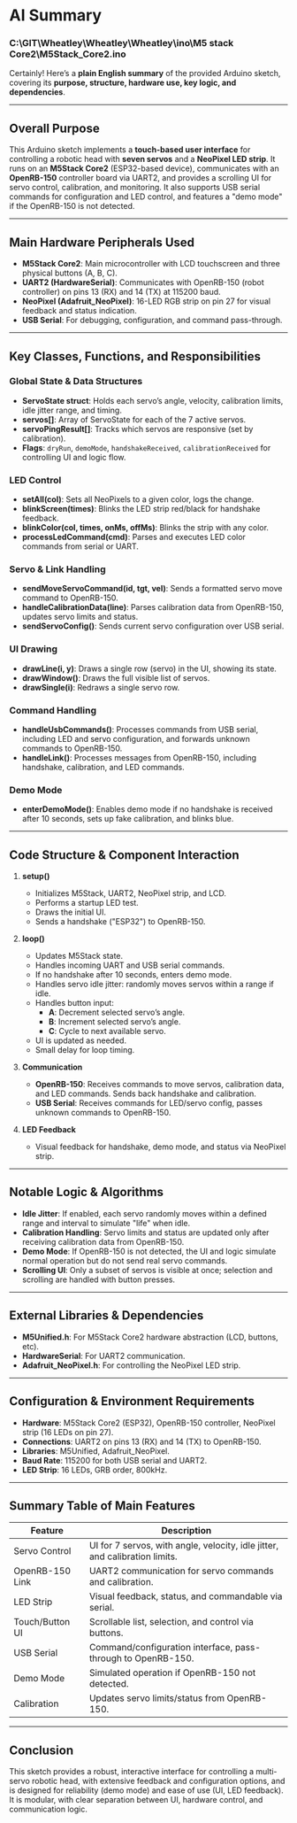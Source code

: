 # AI Summary

### C:\GIT\Wheatley\Wheatley\Wheatley\ino\M5 stack Core2\M5Stack_Core2.ino
Certainly! Here’s a **plain English summary** of the provided Arduino sketch, covering its **purpose, structure, hardware use, key logic, and dependencies**.

---

## **Overall Purpose**

This Arduino sketch implements a **touch-based user interface** for controlling a robotic head with **seven servos** and a **NeoPixel LED strip**. It runs on an **M5Stack Core2** (ESP32-based device), communicates with an **OpenRB-150** controller board via UART2, and provides a scrolling UI for servo control, calibration, and monitoring. It also supports USB serial commands for configuration and LED control, and features a "demo mode" if the OpenRB-150 is not detected.

---

## **Main Hardware Peripherals Used**

- **M5Stack Core2**: Main microcontroller with LCD touchscreen and three physical buttons (A, B, C).
- **UART2 (HardwareSerial)**: Communicates with OpenRB-150 (robot controller) on pins 13 (RX) and 14 (TX) at 115200 baud.
- **NeoPixel (Adafruit_NeoPixel)**: 16-LED RGB strip on pin 27 for visual feedback and status indication.
- **USB Serial**: For debugging, configuration, and command pass-through.

---

## **Key Classes, Functions, and Responsibilities**

### **Global State & Data Structures**

- **ServoState struct**: Holds each servo’s angle, velocity, calibration limits, idle jitter range, and timing.
- **servos[]**: Array of ServoState for each of the 7 active servos.
- **servoPingResult[]**: Tracks which servos are responsive (set by calibration).
- **Flags**: `dryRun`, `demoMode`, `handshakeReceived`, `calibrationReceived` for controlling UI and logic flow.

### **LED Control**

- **setAll(col)**: Sets all NeoPixels to a given color, logs the change.
- **blinkScreen(times)**: Blinks the LED strip red/black for handshake feedback.
- **blinkColor(col, times, onMs, offMs)**: Blinks the strip with any color.
- **processLedCommand(cmd)**: Parses and executes LED color commands from serial or UART.

### **Servo & Link Handling**

- **sendMoveServoCommand(id, tgt, vel)**: Sends a formatted servo move command to OpenRB-150.
- **handleCalibrationData(line)**: Parses calibration data from OpenRB-150, updates servo limits and status.
- **sendServoConfig()**: Sends current servo configuration over USB serial.

### **UI Drawing**

- **drawLine(i, y)**: Draws a single row (servo) in the UI, showing its state.
- **drawWindow()**: Draws the full visible list of servos.
- **drawSingle(i)**: Redraws a single servo row.

### **Command Handling**

- **handleUsbCommands()**: Processes commands from USB serial, including LED and servo configuration, and forwards unknown commands to OpenRB-150.
- **handleLink()**: Processes messages from OpenRB-150, including handshake, calibration, and LED commands.

### **Demo Mode**

- **enterDemoMode()**: Enables demo mode if no handshake is received after 10 seconds, sets up fake calibration, and blinks blue.

---

## **Code Structure & Component Interaction**

1. **setup()**
   - Initializes M5Stack, UART2, NeoPixel strip, and LCD.
   - Performs a startup LED test.
   - Draws the initial UI.
   - Sends a handshake ("ESP32") to OpenRB-150.

2. **loop()**
   - Updates M5Stack state.
   - Handles incoming UART and USB serial commands.
   - If no handshake after 10 seconds, enters demo mode.
   - Handles servo idle jitter: randomly moves servos within a range if idle.
   - Handles button input:
     - **A**: Decrement selected servo’s angle.
     - **B**: Increment selected servo’s angle.
     - **C**: Cycle to next available servo.
   - UI is updated as needed.
   - Small delay for loop timing.

3. **Communication**
   - **OpenRB-150**: Receives commands to move servos, calibration data, and LED commands. Sends back handshake and calibration.
   - **USB Serial**: Receives commands for LED/servo config, passes unknown commands to OpenRB-150.

4. **LED Feedback**
   - Visual feedback for handshake, demo mode, and status via NeoPixel strip.

---

## **Notable Logic & Algorithms**

- **Idle Jitter**: If enabled, each servo randomly moves within a defined range and interval to simulate "life" when idle.
- **Calibration Handling**: Servo limits and status are updated only after receiving calibration data from OpenRB-150.
- **Demo Mode**: If OpenRB-150 is not detected, the UI and logic simulate normal operation but do not send real servo commands.
- **Scrolling UI**: Only a subset of servos is visible at once; selection and scrolling are handled with button presses.

---

## **External Libraries & Dependencies**

- **M5Unified.h**: For M5Stack Core2 hardware abstraction (LCD, buttons, etc).
- **HardwareSerial**: For UART2 communication.
- **Adafruit_NeoPixel.h**: For controlling the NeoPixel LED strip.

---

## **Configuration & Environment Requirements**

- **Hardware**: M5Stack Core2 (ESP32), OpenRB-150 controller, NeoPixel strip (16 LEDs on pin 27).
- **Connections**: UART2 on pins 13 (RX) and 14 (TX) to OpenRB-150.
- **Libraries**: M5Unified, Adafruit_NeoPixel.
- **Baud Rate**: 115200 for both USB serial and UART2.
- **LED Strip**: 16 LEDs, GRB order, 800kHz.

---

## **Summary Table of Main Features**

| Feature                | Description                                                                 |
|------------------------|-----------------------------------------------------------------------------|
| Servo Control          | UI for 7 servos, with angle, velocity, idle jitter, and calibration limits. |
| OpenRB-150 Link        | UART2 communication for servo commands and calibration.                     |
| LED Strip              | Visual feedback, status, and commandable via serial.                        |
| Touch/Button UI        | Scrollable list, selection, and control via buttons.                        |
| USB Serial             | Command/configuration interface, pass-through to OpenRB-150.                |
| Demo Mode              | Simulated operation if OpenRB-150 not detected.                             |
| Calibration            | Updates servo limits/status from OpenRB-150.                                |

---

## **Conclusion**

This sketch provides a robust, interactive interface for controlling a multi-servo robotic head, with extensive feedback and configuration options, and is designed for reliability (demo mode) and ease of use (UI, LED feedback). It is modular, with clear separation between UI, hardware control, and communication logic.
